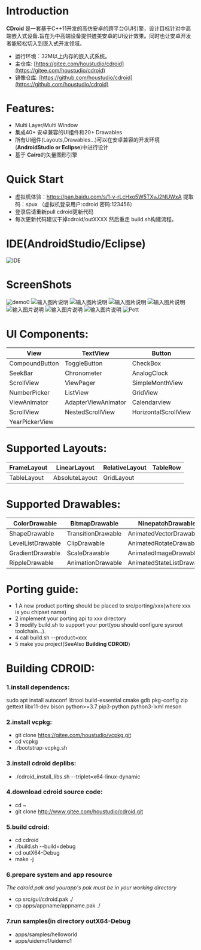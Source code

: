 # **Introduction**
**CDroid** 是一套基于C++11开发的高仿安卓的跨平台GUI引擎，设计目标针对中高端嵌入式设备.旨在为中高端设备提供媲美安卓的UI设计效果。同时也让安卓开发者能轻松切入到嵌入式开发领域。
* 运行环境：32M以上内存的嵌入式系统。
* 主仓库: [https://gitee.com/houstudio/cdroid](https://gitee.com/houstudio/cdroid)
* 镜像仓库: [https://github.com/houstudio/cdroid](https://github.com/houstudio/cdroid)
# **Features:**
* Multi Layer/Multi Window 
* 集成40+ 安卓兼容的UI组件和20+ Drawables
* 所有UI组件(Layouts,Drawables...)可以在安卓兼容的开发环境(**AndroidStudio or Eclipse**)中进行设计 
* 基于 **Cairo**的矢量图形引擎
# **Quick Start**
* 虚拟机体验：https://pan.baidu.com/s/1-v-rLcHxo5W5TXvJ2NUWxA 提取码：spux （虚拟机登录用户:cdroid 密码:123456）
* 登录后请重新pull cdroid更新代码
* 每次更新代码建议干掉cdroid/outXXXX 然后重走 build.sh构建流程。
# **IDE(AndroidStudio/Eclipse)** 
![IDE](https://gitee.com/jiangcheng/cdroidX64/raw/master/apps/images/asd61236_ide.png)

# **ScreenShots**
![demo0](https://gitee.com/jiangcheng/cdroidX64/raw/master/apps/images/asd61236.gif)
![输入图片说明](https://foruda.gitee.com/images/1696897258873801535/181bd53c_8310459.png "coffee1.png")
![输入图片说明](https://foruda.gitee.com/images/1696897274979265997/cb22d7c6_8310459.png "coffee2.png")
![输入图片说明](https://foruda.gitee.com/images/1696897128191287720/7754542e_8310459.png "kdz10.png")
![输入图片说明](https://foruda.gitee.com/images/1696897669710472636/454e7f63_8310459.png "asd1.png")
![输入图片说明](https://foruda.gitee.com/images/1696897695571432137/8f6d2169_8310459.png "asd2.png")
![输入图片说明](https://foruda.gitee.com/images/1696897705672262478/c8736598_8310459.png "asd3.png")
![输入图片说明](https://foruda.gitee.com/images/1696897716776731960/47e420c7_8310459.png "asd4.png")
![Pott](https://gitee.com/houstudio/cdroid/raw/master/docs/images/screenshots/plot.png)

# **UI Components:**
|  View         |     TextView      |  Button            |  ImageView    |  ImageButton  |
|---------------|-------------------|--------------------|---------------|---------------|
|CompoundButton |    ToggleButton   |     CheckBox       |  RadioButton  |  ProgressBar  |
|   SeekBar     |   Chronometer     |    AnalogClock     |   ViewGroup   |  RadioGroup   |
|  ScrollView   |    ViewPager      |  SimpleMonthView   |    Switch     |   RatingBar   |
| NumberPicker  |     ListView      |     GridView       | RecyclerView  |  ViewFlipper  |
| ViewAnimator  |AdapterViewAnimator|    Calendarview    |SimpleMonthView|  Chronometer  |
|  ScrollView   | NestedScrollView  |HorizontalScrollView| DateTimeView  |   ViewPager2  |
|YearPickerView |                   |                    |               |               |

# **Supported Layouts:**
| FrameLayout |  LinearLayout  | RelativeLayout | TableRow |
|-------------|----------------|----------------|----------|
| TableLayout | AbsoluteLayout |  GridLayout    |          |

# **Supported Drawables:**
|   ColorDrawable   |  BitmapDrawable  |    NinepatchDrawable     |  InsetDrawable  |
|-------------------|------------------|--------------------------|-----------------|
|ShapeDrawable      |TransitionDrawable|  AnimatedVectorDrawable  |StateListDrawable|
| LevelListDrawable |   ClipDrawable   |  AnimatedRotateDrawable  | RotateDrawable  |
|GradientDrawable   |  ScaleDrawable   |  AnimatedImageDrawable   | VectorDrawable  |
|  RippleDrawable   |AnimationDrawable |AnimatedStateListDrawable |  LayerDrawable  |

# **Porting guide:**

* 1 A new product porting should be placed to src/porting/xxx(where xxx is you chipset name)
* 2 implement your porting api to xxx directory
* 3 modify build.sh to support your port(you should configure sysroot toolchain...).
* 4 call build.sh --product=xxx
* 5 make you project(SeeAlso **Building CDROID**) 

# **Building CDROID:**
###  1.install dependencs:
sudo apt install autoconf libtool build-essential cmake gdb pkg-config zip gettext libx11-dev bison python>=3.7 pip3-python python3-lxml meson
###  2.install vcpkg:
* git clone https://gitee.com/houstudio/vcpkg.git
* cd vcpkg
* ./bootstrap-vcpkg.sh
### 3.install cdroid deplibs:
* ./cdroid_install_libs.sh --triplet=x64-linux-dynamic<br>
### 4.download cdroid source code:
* cd ~
* git clone http://www.gitee.com/houstudio/cdroid.git<br>
### 5.build cdroid:
* cd cdroid
* ./build.sh --build=debug
* cd outX64-Debug
* make -j
### 6.prepare system and app resource
*The cdroid.pak and yourapp's pak must be in your working directory*
* cp src/gui/cdroid.pak ./
* cp apps/appname/appname.pak ./
### 7.run samples(in directory outX64-Debug
* apps/samples/helloworld
* apps/uidemo1/uidemo1

  
 


